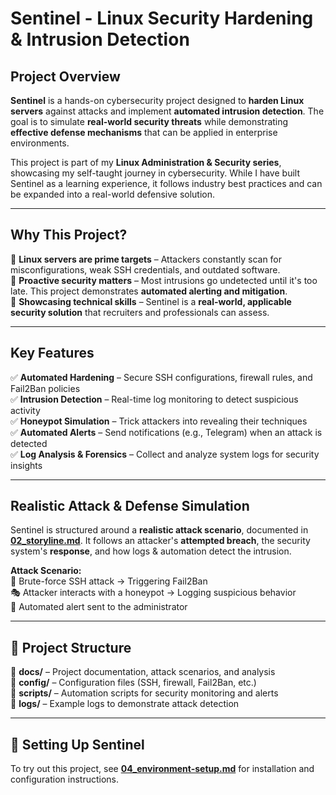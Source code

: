 # Sentinel - Linux Security Hardening & Intrusion Detection  

## Project Overview  

**Sentinel** is a hands-on cybersecurity project designed to **harden Linux servers** against attacks and implement **automated intrusion detection**. The goal is to simulate **real-world security threats** while demonstrating **effective defense mechanisms** that can be applied in enterprise environments.  

This project is part of my **Linux Administration & Security series**, showcasing my self-taught journey in cybersecurity. While I have built Sentinel as a learning experience, it follows industry best practices and can be expanded into a real-world defensive solution.  

---

## Why This Project?  

🔹 **Linux servers are prime targets** – Attackers constantly scan for misconfigurations, weak SSH credentials, and outdated software.  
🔹 **Proactive security matters** – Most intrusions go undetected until it's too late. This project demonstrates **automated alerting and mitigation**.  
🔹 **Showcasing technical skills** – Sentinel is a **real-world, applicable security solution** that recruiters and professionals can assess.  

---

## Key Features  

✅ **Automated Hardening** – Secure SSH configurations, firewall rules, and Fail2Ban policies  
✅ **Intrusion Detection** – Real-time log monitoring to detect suspicious activity  
✅ **Honeypot Simulation** – Trick attackers into revealing their techniques  
✅ **Automated Alerts** – Send notifications (e.g., Telegram) when an attack is detected  
✅ **Log Analysis & Forensics** – Collect and analyze system logs for security insights  

---

## Realistic Attack & Defense Simulation  

Sentinel is structured around a **realistic attack scenario**, documented in **[02_storyline.md](02_storyline.md)**. It follows an attacker's **attempted breach**, the security system's **response**, and how logs & automation detect the intrusion.  

**Attack Scenario:**  
🛑 Brute-force SSH attack → Triggering Fail2Ban  
🎭 Attacker interacts with a honeypot → Logging suspicious behavior  
🚨 Automated alert sent to the administrator  

---

## 📂 Project Structure  

📁 **docs/** – Project documentation, attack scenarios, and analysis  
📁 **config/** – Configuration files (SSH, firewall, Fail2Ban, etc.)  
📁 **scripts/** – Automation scripts for security monitoring and alerts  
📁 **logs/** – Example logs to demonstrate attack detection  

---

## 🔧 Setting Up Sentinel  

To try out this project, see **[04_environment-setup.md](04_environment-setup.md)** for installation and configuration instructions.  

